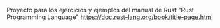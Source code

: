 Proyecto para los ejercicios y ejemplos del manual de Rust "Rust Programming Language"
https://doc.rust-lang.org/book/title-page.html
